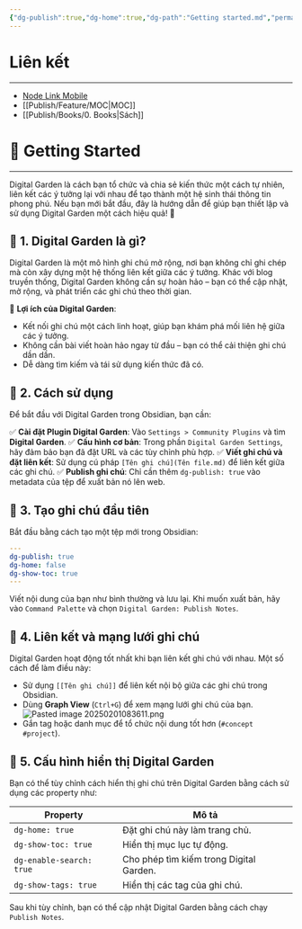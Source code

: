 ```yaml
---
{"dg-publish":true,"dg-home":true,"dg-path":"Getting started.md","permalink":"/getting-started/","tags":["gardenEntry"],"dgPassFrontmatter":true,"noteIcon":"","updated":"2025-02-01T09:18:25.065+07:00"}
---
```


# Liên kết
---
- [Node Link Mobile](https://m-nodelink.netlify.app/)
- [[Publish/Feature/MOC\|MOC]]
- [[Publish/Books/0. Books\|Sách]]


# 🚀 Getting Started
---

Digital Garden là cách bạn tổ chức và chia sẻ kiến thức một cách tự nhiên, liên kết các ý tưởng lại với nhau để tạo thành một hệ sinh thái thông tin phong phú. Nếu bạn mới bắt đầu, đây là hướng dẫn để giúp bạn thiết lập và sử dụng Digital Garden một cách hiệu quả! 🌱

## 🔹 1. Digital Garden là gì?

Digital Garden là một mô hình ghi chú mở rộng, nơi bạn không chỉ ghi chép mà còn xây dựng một hệ thống liên kết giữa các ý tưởng. Khác với blog truyền thống, Digital Garden không cần sự hoàn hảo – bạn có thể cập nhật, mở rộng, và phát triển các ghi chú theo thời gian.

🔹 **Lợi ích của Digital Garden**:

- Kết nối ghi chú một cách linh hoạt, giúp bạn khám phá mối liên hệ giữa các ý tưởng.
- Không cần bài viết hoàn hảo ngay từ đầu – bạn có thể cải thiện ghi chú dần dần.
- Dễ dàng tìm kiếm và tái sử dụng kiến thức đã có.

## 🔹 2. Cách sử dụng

Để bắt đầu với Digital Garden trong Obsidian, bạn cần:

✅ **Cài đặt Plugin Digital Garden**: Vào `Settings > Community Plugins` và tìm **Digital Garden**. ✅ **Cấu hình cơ bản**: Trong phần `Digital Garden Settings`, hãy đảm bảo bạn đã đặt URL và các tùy chỉnh phù hợp. ✅ **Viết ghi chú và đặt liên kết**: Sử dụng cú pháp `[Tên ghi chú](Tên file.md)` để liên kết giữa các ghi chú. ✅ **Publish ghi chú**: Chỉ cần thêm `dg-publish: true` vào metadata của tệp để xuất bản nó lên web.

## 🔹 3. Tạo ghi chú đầu tiên

Bắt đầu bằng cách tạo một tệp mới trong Obsidian:

```yaml
---
dg-publish: true
dg-home: false
dg-show-toc: true
---
```

Viết nội dung của bạn như bình thường và lưu lại. Khi muốn xuất bản, hãy vào `Command Palette` và chọn `Digital Garden: Publish Notes`.

## 🔹 4. Liên kết và mạng lưới ghi chú

Digital Garden hoạt động tốt nhất khi bạn liên kết ghi chú với nhau. Một số cách để làm điều này:

- Sử dụng `[[Tên ghi chú]]` để liên kết nội bộ giữa các ghi chú trong Obsidian.
- Dùng **Graph View** (`Ctrl+G`) để xem mạng lưới ghi chú của bạn.
![Pasted image 20250201083611.png](/img/user/src/Pasted%20image%2020250201083611.png)
- Gắn tag hoặc danh mục để tổ chức nội dung tốt hơn (`#concept #project`).

## 🔹 5. Cấu hình hiển thị Digital Garden

Bạn có thể tùy chỉnh cách hiển thị ghi chú trên Digital Garden bằng cách sử dụng các property như:

|Property|Mô tả|
|---|---|
|`dg-home: true`|Đặt ghi chú này làm trang chủ.|
|`dg-show-toc: true`|Hiển thị mục lục tự động.|
|`dg-enable-search: true`|Cho phép tìm kiếm trong Digital Garden.|
|`dg-show-tags: true`|Hiển thị các tag của ghi chú.|

Sau khi tùy chỉnh, bạn có thể cập nhật Digital Garden bằng cách chạy `Publish Notes`.
